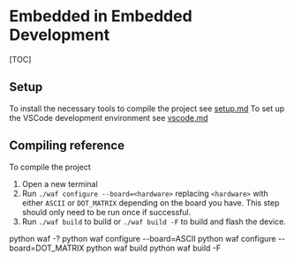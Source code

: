 # Embedded in Embedded Development

[TOC]

## Setup

To install the necessary tools to compile the project see [setup.md](docs/setup.md)
To set up the VSCode development environment see [vscode.md](docs/vscode.md)

## Compiling reference

To compile the project

1. Open a new terminal
2. Run `./waf configure --board=<hardware>` replacing `<hardware>` with either `ASCII` or `DOT_MATRIX` depending on the board you have. This step should only need to be run once if successful.
3. Run `./waf build` to build or `./waf build -F` to build and flash the device.

python waf -?
python waf configure --board=ASCII
python waf configure --board=DOT_MATRIX
python waf build
python waf build -F
